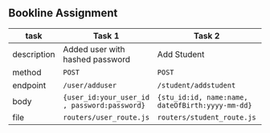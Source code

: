## Bookline Assignment 

|task  |Task 1 |Task 2| Task3|
|------|-------|----- |----|
|description| Added user with hashed password| Add Student | Add Class information| Get Score of class|
|method|`POST`                               | `POST`| `POST`| `POST`|
|endpoint| `/user/adduser`                   | `/student/addstudent`|`/class/addclass`|`/class/getScore`|
|body|`{user_id:your_user_id , password:password}`|`{stu_id:id, name:name, dateOfBirth:yyyy-mm-dd}`|`json_body`|`{class:class_id , subject:subject_name}`|
|file| `routers/user_route.js`|`routers/student_route.js`|`routers/class_route.js`|`routers/class_route.js`